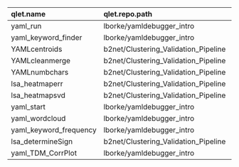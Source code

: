 |qlet.name              |qlet.repo.path                       | search.score|
|:----------------------|:------------------------------------|------------:|
|yaml_run               |lborke/yamldebugger_intro            |        12.24|
|yaml_keyword_finder    |lborke/yamldebugger_intro            |        12.15|
|YAMLcentroids          |b2net/Clustering_Validation_Pipeline |        11.93|
|YAMLcleanmerge         |b2net/Clustering_Validation_Pipeline |        11.93|
|YAMLnumbchars          |b2net/Clustering_Validation_Pipeline |        11.93|
|lsa_heatmaperr         |b2net/Clustering_Validation_Pipeline |        11.93|
|lsa_heatmapsvd         |b2net/Clustering_Validation_Pipeline |        11.93|
|yaml_start             |lborke/yamldebugger_intro            |        11.89|
|yaml_wordcloud         |lborke/yamldebugger_intro            |        11.84|
|yaml_keyword_frequency |lborke/yamldebugger_intro            |        11.83|
|lsa_determineSign      |b2net/Clustering_Validation_Pipeline |        11.73|
|yaml_TDM_CorrPlot      |lborke/yamldebugger_intro            |        11.60|
